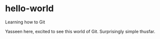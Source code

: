 # hello-world
Learning how to Git

Yasseen here, excited to see this world of Git. Surprisingly simple thusfar.
